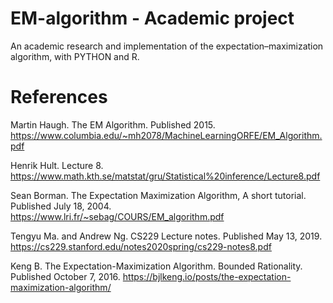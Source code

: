 # EM-algorithm - Academic project

An academic research and implementation of the expectation–maximization algorithm, with PYTHON and R.

# References

Martin Haugh. The EM Algorithm. Published 2015. https://www.columbia.edu/~mh2078/MachineLearningORFE/EM_Algorithm.pdf

Henrik Hult. Lecture 8. https://www.math.kth.se/matstat/gru/Statistical%20inference/Lecture8.pdf

Sean Borman. The Expectation Maximization Algorithm, A short tutorial. Published July 18, 2004. https://www.lri.fr/~sebag/COURS/EM_algorithm.pdf

Tengyu Ma. and Andrew Ng. CS229 Lecture notes. Published May 13, 2019. https://cs229.stanford.edu/notes2020spring/cs229-notes8.pdf

Keng B. The Expectation-Maximization Algorithm. Bounded Rationality. Published October 7, 2016. https://bjlkeng.io/posts/the-expectation-maximization-algorithm/